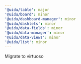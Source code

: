 ```yaml
---
'@uidu/table': major
'@uidu/board': minor
'@uidu/dashboard-manager': minor
'@uidu/dashlets': minor
'@uidu/data-fields': minor
'@uidu/data-manager': minor
'@uidu/data-views': minor
'@uidu/list': minor
---
```


Migrate to virtuoso
